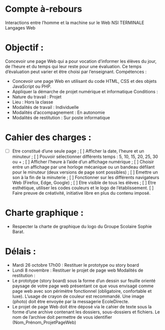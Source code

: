 # Compte à-rebours
Interactions entre l’homme et la machine sur le Web
NSI TERMINALE Langages Web

# Objectif :
Concevoir une page Web qui a pour vocation d’informer les élèves du
jour, de l’heure et du temps qui leur reste pour une évaluation. Ce temps
d’évaluation peut varier et être choisi par l’enseignant.
Compétences :
- Concevoir une page Web en utilisant du code HTML, CSS et des
objets JavaScript ou PHP.
- Appliquer la démarche de projet numérique et informatique
Conditions :
- Nature du travail : Projet
- Lieu : Hors la classe
- Modalités de travail : Individuelle
- Modalités d’accompagnement : En autonomie
- Modalités de restitution : Sur poste informatique
# Cahier des charges :

- [ ] Etre constitué d’une seule page ;
[ ] Afficher la date, l’heure et un minuteur ;
[ ] Pouvoir sélectionner différents temps : 5, 10, 15, 20, 25, 30 ou + ;
[ ] Afficher l’heure à l’aide d’un affichage numérique ;
[ ] Choisir entre un affichage par une horloge mécanique ou un bandeau
défilant pour le minuteur (deux versions de page sont possibles) ;
[ ] Emettre un son à la fin de la minuterie ;
[ ] Fonctionner sur les différents navigateurs Web (Firefox, Edge,
Google) ;
[ ] Etre visible de tous les élèves ;
[ ] Etre esthétique, utiliser les codes couleurs et le logo de
l’établissement.
[ ] Faire preuve de créativité, initiative libre en plus du contenu imposé.


# Charte graphique :

- Respecter la charte de graphique du logo du Groupe
Scolaire Sophie Barat.

# Délais :
- Mardi 26 octobre 17h00 : Restituer le prototype ou story board
- Lundi 8 novembre : Restituer le projet de page web
Modalités de restitution :
- Le prototype (story board) sous la forme d’un dessin sur feuille
orienté paysage de votre page web présentant ce que vous
envisagé comme page web avec son périmètre fonctionnel
(obligatoire, confortable et luxe). L’usage de crayon de couleur est
recommandé. Une image (photo) doit être envoyée par la
messagerie EcoleDirecte.
- Le projet de page Web doit être déposé via le cahier de texte
sous la forme d’une archive contenant les dossiers, sous-dossiers
et fichiers. Le nom de l’archive doit permettre de vous identifier
(Nom_Prénom_ProjetPageWeb)


